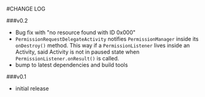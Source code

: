 #CHANGE LOG

###v0.2
* Bug fix with "no resource found with ID 0x000"
* `PermissionRequestDelegateActivity` notifies `PermissionManager` inside its `onDestroy()` method. This way if a `PermissionListener` lives inside an Activity, said Activity is not in paused state when `PermissionListener.onResult()` is called.
* bump to latest dependencies and build tools

###v0.1
	
* initial release
